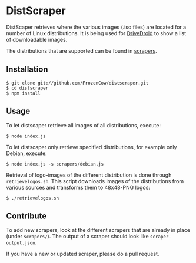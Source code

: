# DistScraper

DistScaper retrieves where the various images (.iso files) are located for a number of Linux distributions. It is being used for [DriveDroid](https://play.google.com/store/apps/details?id=com.softwarebakery.drivedroid) to show a list of downloadable images.

The distributions that are supported can be found in [scrapers](https://github.com/FrozenCow/distscraper/tree/master/scrapers).

## Installation

    $ git clone git://github.com/FrozenCow/distscraper.git
    $ cd distscraper
    $ npm install

## Usage

To let distscaper retrieve all images of all distributions, execute:

    $ node index.js

To let distscaper only retrieve specified distributions, for example only Debian, execute:

    $ node index.js -s scrapers/debian.js

Retrieval of logo-images of the different distribution is done through `retrievelogos.sh`. This script downloads images of the distributions from various sources and transforms them to 48x48-PNG logos:

    $ ./retrievelogos.sh

## Contribute

To add new scrapers, look at the different scrapers that are already in place (under `scrapers/`). The output of a scraper should look like `scraper-output.json`.

If you have a new or updated scraper, please do a pull request.
